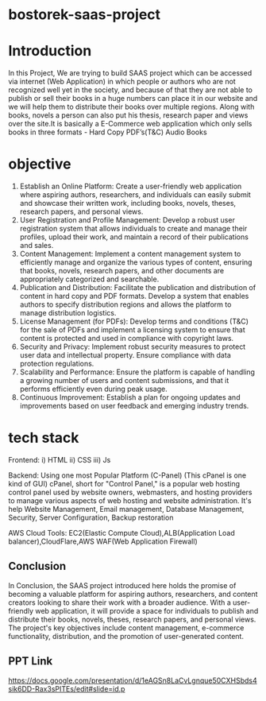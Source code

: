 # bostorek-saas-project

# Introduction
In this Project, We are trying to build SAAS project which can be accessed via internet (Web Application)  in which people or authors who are not recognized well yet in the society, and because of that they are not able to publish or sell their books in a huge numbers can place it in our website and we will help them to distribute their books over multiple regions. Along with books, novels a person can also put his thesis, research paper and views over the site.It is basically a E-Commerce web application which only sells books in three formats -
Hard Copy
PDF’s(T&C)
Audio Books
# objective 

1. Establish an Online Platform: Create a user-friendly web application where aspiring authors, researchers, and individuals can easily submit and showcase their written work, including books, novels, theses, research papers, and personal views.
2. User Registration and Profile Management: Develop a robust user registration system that allows individuals to create and manage their profiles, upload their work, and maintain a record of their publications and sales.
3. Content Management: Implement a content management system to efficiently manage and organize the various types of content, ensuring that books, novels, research papers, and other documents are appropriately categorized and searchable.
4. Publication and Distribution: Facilitate the publication and distribution of content in hard copy and PDF formats. Develop a system that enables authors to specify distribution regions and allows the platform to manage distribution logistics.
5. License Management (for PDFs): Develop terms and conditions (T&C) for the sale of PDFs and implement a licensing system to ensure that content is protected and used in compliance with copyright laws.
6. Security and Privacy: Implement robust security measures to protect user data and intellectual property. Ensure compliance with data protection regulations.
7. Scalability and Performance: Ensure the platform is capable of handling a growing number of users and content submissions, and that it performs efficiently even during peak usage.
8. Continuous Improvement: Establish a plan for ongoing updates and improvements based on user feedback and emerging industry trends.

# tech stack
Frontend:
i) HTML
ii) CSS
iii) Js

Backend: Using one most Popular Platform (C-Panel)
(This cPanel is one kind of GUI) cPanel, short for "Control Panel," is a popular web hosting control panel used by website owners, webmasters, and hosting providers to manage various aspects of web hosting and website administration.
It's help Website Management, Email management, Database Management, Security, Server Configuration, Backup restoration

AWS Cloud Tools:
EC2(Elastic Compute Cloud),ALB(Application Load balancer),CloudFlare,AWS WAF(Web Application Firewall)


## Conclusion
In Conclusion, the SAAS project introduced here holds the promise of becoming a valuable platform for aspiring authors, researchers, and content creators looking to share their work with a broader audience. With a user-friendly web application, it will provide a space for individuals to publish and distribute their books, novels, theses, research papers, and personal views. The project's key objectives include content management, e-commerce functionality, distribution, and the promotion of user-generated content.

## PPT Link 
https://docs.google.com/presentation/d/1eAGSn8LaCvLgnque50CXHSbds4sik6DD-Rax3sPITEs/edit#slide=id.p





